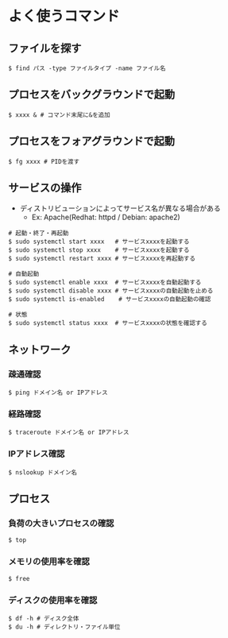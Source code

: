 # よく使うコマンド
## ファイルを探す
```
$ find パス -type ファイルタイプ -name ファイル名
```

## プロセスをバックグラウンドで起動
```
$ xxxx & # コマンド末尾に&を追加
```

## プロセスをフォアグラウンドで起動
```
$ fg xxxx # PIDを渡す
```

## サービスの操作
- ディストリビューションによってサービス名が異なる場合がある
  - Ex: Apache(Redhat: httpd / Debian: apache2)
```
# 起動・終了・再起動
$ sudo systemctl start xxxx   # サービスxxxxを起動する
$ sudo systemctl stop xxxx    # サービスxxxxを起動する
$ sudo systemctl restart xxxx # サービスxxxxを再起動する

# 自動起動
$ sudo systemctl enable xxxx  # サービスxxxxを自動起動する
$ sudo systemctl disable xxxx # サービスxxxxの自動起動を止める
$ sudo systemctl is-enabled    # サービスxxxxの自動起動の確認

# 状態
$ sudo systemctl status xxxx  # サービスxxxxの状態を確認する
```

## ネットワーク
### 疎通確認
```
$ ping ドメイン名 or IPアドレス
```

### 経路確認
```
$ traceroute ドメイン名 or IPアドレス
```

### IPアドレス確認
```
$ nslookup ドメイン名
```

## プロセス
### 負荷の大きいプロセスの確認
```
$ top
```

### メモリの使用率を確認
```
$ free
```

### ディスクの使用率を確認
```
$ df -h # ディスク全体
$ du -h # ディレクトリ・ファイル単位
```
